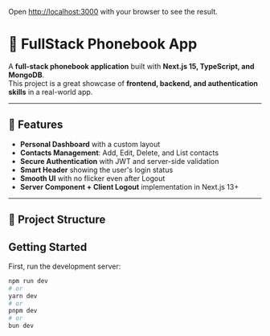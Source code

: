 

Open [http://localhost:3000](http://localhost:3000) with your browser to see the result.
# 📱 FullStack Phonebook App

A **full-stack phonebook application** built with **Next.js 15, TypeScript, and MongoDB**.  
This project is a great showcase of **frontend, backend, and authentication skills** in a real-world app.

---

## 🚀 Features

- **Personal Dashboard** with a custom layout  
- **Contacts Management**: Add, Edit, Delete, and List contacts  
- **Secure Authentication** with JWT and server-side validation  
- **Smart Header** showing the user's login status  
- **Smooth UI** with no flicker even after Logout  
- **Server Component + Client Logout** implementation in Next.js 13+  

---

## 📂 Project Structure


## Getting Started

First, run the development server:

```bash
npm run dev
# or
yarn dev
# or
pnpm dev
# or
bun dev
```